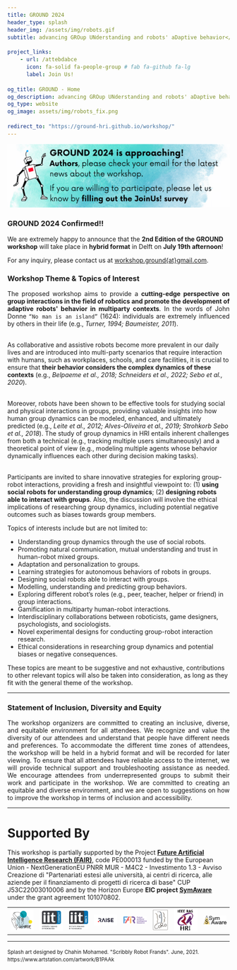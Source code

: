 ```yaml
---
title: GROUND 2024
header_type: splash
header_img: /assets/img/robots.gif
subtitle: advancing GROup UNderstanding and robots' aDaptive behavior</br><b>19th of July 2024 - RSS 2024, Delft</b>

project_links:
    - url: /attebdabce
      icon: fa-solid fa-people-group # fab fa-github fa-lg
      label: Join Us!

og_title: GROUND - Home
og_description: advancing GROup UNderstanding and robots' aDaptive behavior
og_type: website
og_image: assets/img/robots_fix.png

redirect_to: "https://ground-hri.github.io/workshop/"
---
```


[![News](assets/img/news.gif)](/workshop/call)

### GROUND 2024 Confirmed!!

We are extremely happy to announce that the **2nd Edition of the GROUND workshop** will take place in **hybrid format** in Delft on **July 19th afternoon**!

For any inquiry, please contact us at [workshop.ground{at}gmail.com](mailto:workshop.ground@gmail.com).

### Workshop Theme & Topics of Interest

<p style="text-align: justify;">
The proposed workshop aims to provide a <b>cutting-edge perspective on group interactions in the field of robotics and promote the development of adaptive robots' behavior in multiparty contexts</b>. In the words of John Donne <code>“No man is an island”</code> (1624): individuals are extremely influenced by others in their life (e.g., <i>Turner, 1994; Baumeister, 2011</i>).<br><br>

As collaborative and assistive robots become more prevalent in our daily lives and are introduced into multi-party scenarios that require interaction with humans, such as workplaces, schools, and care facilities, it is crucial to ensure that <b>their behavior considers the complex dynamics of these contexts</b> (e.g., <i>Belpaeme et al., 2018; Schneiders et al., 2022; Sebo et al., 2020</i>).<br><br>

Moreover, robots have been shown to be effective tools for studying social and physical interactions in groups, providing valuable insights into how human group dynamics can be modeled, enhanced, and ultimately predicted (e.g., <i>Leite et al., 2012; Alves-Oliveira et al., 2019; Strohkorb Sebo et al., 2018</i>). The study of group dynamics in HRI entails inherent challenges from both a technical (e.g., tracking multiple users simultaneously) and a theoretical point of view (e.g., modeling multiple agents whose behavior dynamically influences each other during decision making tasks).<br><br>

Participants are invited to share innovative strategies for exploring group-robot interactions, providing a fresh and insightful viewpoint to: (1) <b>using social robots for understanding group dynamics</b>; (2) <b>designing robots able to interact with groups</b>. Also, the discussion will involve the ethical implications of researching group dynamics, including potential negative outcomes such as biases towards group members.

</p>

Topics of interests include but are not limited to:
* Understanding group dynamics through the use of social robots.
* Promoting natural communication, mutual understanding and trust in human-robot mixed groups.
* Adaptation and personalization to groups.
* Learning strategies for autonomous behaviors of robots in groups.
* Designing social robots able to interact with groups.
* Modelling, understanding and predicting group behaviors.
* Exploring different robot’s roles (e.g., peer, teacher, helper or friend) in group interactions.
* Gamification in multiparty human-robot interactions.
* Interdisciplinary collaborations between roboticists, game designers, psychologists, and sociologists.
* Novel experimental designs for conducting group-robot interaction research.
* Ethical considerations in researching group dynamics and potential biases or negative consequences.

These topics are meant to be suggestive and not exhaustive, contributions to other relevant topics will also be taken into consideration, as long as they fit with the general theme of the workshop. 

---

### Statement of Inclusion, Diversity and Equity 

<p style="text-align: justify;">
The workshop organizers are committed to creating an inclusive, diverse, and equitable environment for all attendees. We recognize and value the diversity of our attendees and understand that people have different needs and preferences. To accommodate the different time zones of attendees, the workshop will be held in a hybrid format and will be recorded for later viewing. To ensure that all attendees have reliable access to the internet, we will provide technical support and troubleshooting assistance as needed. We encourage attendees from underrepresented groups to submit their work and participate in the workshop. We are committed to creating an equitable and diverse environment, and we are open to suggestions on how to improve the workshop in terms of inclusion and accessibility. 
</p>

---

# Supported By

This workshop is partially supported by the Project **[Future Artificial Intelligence Research (FAIR)](https://fondazione-fair.it/)**, code PE000013 funded by the European Union - NextGenerationEU PNRR MUR - M4C2 - Investimento 1.3 - Avviso Creazione di "Partenariati estesi alle università, ai centri di ricerca, alle aziende per il finanziamento di progetti di ricerca di base" CUP J53C22003010006 and by the Horizon Europe **EIC project [SymAware](https://symaware.eu)** under the grant agreement 101070802.

<table>
  <tr>
    <!--<td> <img src="assets/img/genova_more.png" alt="Genova More" width="300"/> </td>-->
    <!--<td> <img  src="assets/img/genova_logo.png" alt="Genova Logo" width="300"/> </td>-->
    <td> <img  src="assets/img/whisper.png" alt="wHisper" width="300"/> </td>
    <td> <img  src="assets/img/CONTACT.png" alt="wHisper" width="300"/> </td>
    <td> <img  src="assets/img/RBCS.png" alt="wHisper" width="250"/> </td>
    <td> <img src="assets/img/raise.png" alt="Raise" width="300"/> </td>
    <td> <img src="assets/img/fair.svg" alt="Raise" width="300"/> </td>
    <td> <img src="assets/img/coro.jpeg" alt="CoRo" width="200"/> </td>
    <td> <img src="assets/img/TC_HRI.png" alt="IEEE RAS" width="300"/> </td>
    <td> <img  src="assets/img/logo-symaware.png" alt="Genova Logo" width="300"/> </td>
  </tr>
</table>

---

<p class="card-text"><small class="text-muted">Splash art designed by Chahin Mohamed. "Scribbly Robot Frands". June, 2021. <a>https://www.artstation.com/artwork/B1PAAk</a></small></p>
